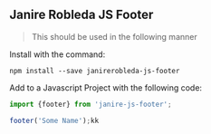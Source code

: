 ## Janire Robleda JS Footer

> This should be used in the following manner

Install with the command:

```
npm install --save janirerobleda-js-footer
```

Add to a Javascript Project with the following code:

```javascript
import {footer} from 'janire-js-footer';

footer('Some Name');kk
```